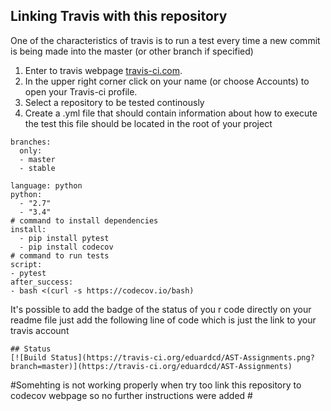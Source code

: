## Linking Travis with this repository
One of the characteristics of travis is to run a test every time a new commit is being made into the master (or other branch if specified)

1. Enter to travis webpage  [travis-ci.com](https://travis-ci.com/).
2. In the upper right corner click on your name (or choose Accounts) to open your Travis-ci profile.
3. Select a repository to be tested continously
4. Create a .yml file that should contain information about how to execute the test this file should be located in the root of your project
```
branches:
  only:
  - master
  - stable

language: python
python: 
  - "2.7"
  - "3.4" 
# command to install dependencies
install:
  - pip install pytest
  - pip install codecov
# command to run tests
script:
- pytest
after_success:
- bash <(curl -s https://codecov.io/bash)
```

It's possible to add the badge of the status of you r code directly on your readme file
just add the following line of code which is just the link to your travis account
```
## Status
[![Build Status](https://travis-ci.org/eduardcd/AST-Assignments.png?branch=master)](https://travis-ci.org/eduardcd/AST-Assignments)
```

#Somehting is not working properly when try too link this repository to codecov webpage so no further instructions were added #
